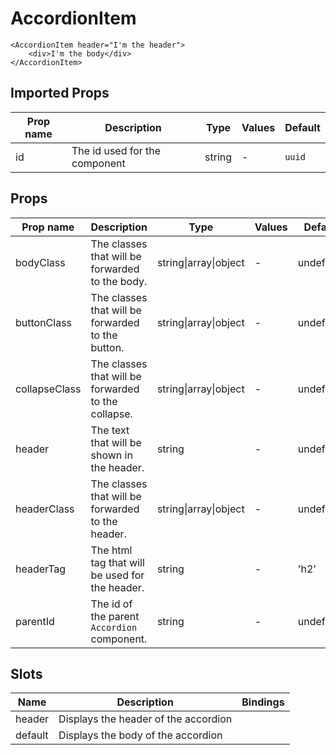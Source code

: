 # AccordionItem

```vue
<AccordionItem header="I'm the header">
    <div>I'm the body</div>
</AccordionItem>
```

## Imported Props

| Prop name | Description                   | Type   | Values | Default |
| --------- | ----------------------------- | ------ | ------ | ------- |
| id        | The id used for the component | string | -      | `uuid`  |

## Props

| Prop name     | Description                                         | Type                  | Values | Default   |
| ------------- | --------------------------------------------------- | --------------------- | ------ | --------- |
| bodyClass     | The classes that will be forwarded to the body.     | string\|array\|object | -      | undefined |
| buttonClass   | The classes that will be forwarded to the button.   | string\|array\|object | -      | undefined |
| collapseClass | The classes that will be forwarded to the collapse. | string\|array\|object | -      | undefined |
| header        | The text that will be shown in the header.          | string                | -      | undefined |
| headerClass   | The classes that will be forwarded to the header.   | string\|array\|object | -      | undefined |
| headerTag     | The html tag that will be used for the header.      | string                | -      | 'h2'      |
| parentId      | The id of the parent `Accordion` component.         | string                | -      | undefined |

## Slots

| Name    | Description                          | Bindings |
| ------- | ------------------------------------ | -------- |
| header  | Displays the header of the accordion |          |
| default | Displays the body of the accordion   |          |
